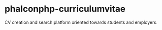# phalconphp-curriculumvitae
CV creation and search platform oriented towards students and employers.
